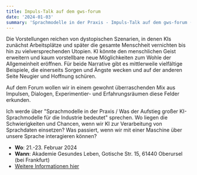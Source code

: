 ```yaml
---
title: Impuls-Talk auf dem gws-forum
date: '2024-01-03'
summary: 'Sprachmodelle in der Praxis - Impuls-Talk auf dem gws-forum (Oberursel, bei Frankfurt)'
---
```


Die Vorstellungen reichen von dystopischen Szenarien, in denen KIs zunächst Arbeitsplätze und später die gesamte Menschheit vernichten bis hin zu vielversprechenden Utopien. KI könnte den menschlichen Geist erweitern und kaum vorstellbare neue Möglichkeiten zum Wohle der Allgemeinheit eröffnen. Für beide Narrative gibt es mittlerweile vielfältige Beispiele, die einerseits Sorgen und Ängste wecken und auf der anderen Seite Neugier und Hoffnung schüren. 

Auf dem Forum wollen wir in einem gewohnt überraschenden Mix aus Impulsen, Dialogen, Experimentier- und Erfahrungsräumen diese Felder erkunden.

Ich werde über "Sprachmodelle in der Praxis / Was der Aufstieg großer KI-Sprachmodelle für die Industrie bedeutet" sprechen. Wo liegen die Schwierigkeiten und Chancen, wenn wir KI zur Verarbeitung von Sprachdaten einsetzen? Was passiert, wenn wir mit einer Maschine über unsere Sprache interagieren können?

- **Wo**: 21.-23. Februar 2024
- **Wann**: Akademie Gesundes Leben, Gotische Str. 15, 61440 Oberursel (bei Frankfurt)
- [Weitere Informationen hier](https://www.gws-netzwerk.de/forum/2024/)

